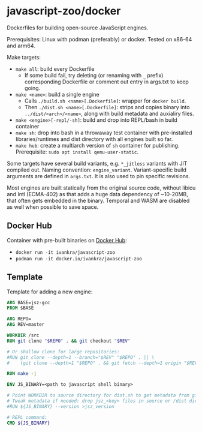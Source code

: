# javascript-zoo/docker

Dockerfiles for building open-source JavaScript engines.

Prerequisites: Linux with podman (preferably) or docker.
Tested on x86-64 and arm64.

Make targets:
  * `make all`: build every Dockerfile
    * If some build fail, try deleting (or renaming with `_` prefix)
      corresponding Dockerfile or comment out entry in args.txt to keep going.
  * `make <name>`: build a single engine
    * Calls `./build.sh <name>[.Dockerfile]`: wrapper for `docker build`.
    * Then `./dist.sh <name>[.Dockerfile]`: strips and copies binary into
      `../dist/<arch>/<name>`, along with build metadata and auxialiry files.
  * `make <engine>[-repl/-sh]`: build and drop into REPL/bash in build container
  * `make sh`: drop into bash in a throwaway test container with pre-installed
    libraries/runtimes and dist directory with all engines built so far.
  * `make hub`: create a multiarch version of `sh` container for publishing.
    Prerequisite: `sudo apt install qemu-user-static`.

Some targets have several build variants, e.g. `*_jitless` variants with
JIT compiled out. Naming convention: `engine_variant`. Variant-specific
build arguments are defined in `args.txt`. It is also used to pin
specific revisions.

Most engines are built statically from the original source code, without
libicu and Intl (ECMA-402) as that adds a huge data dependency of ~10-20MB,
that often gets embedded in the binary. Temporal and WASM are disabled
as well when possible to save space.

## Docker Hub

Container with pre-built binaries on
[Docker Hub](https://hub.docker.com/r/ivankra/javascript-zoo):

  * `docker run -it ivankra/javascript-zoo`
  * `podman run -it docker.io/ivankra/javascript-zoo`

## Template

Template for adding a new engine:

```Dockerfile
ARG BASE=jsz-gcc
FROM $BASE

ARG REPO=
ARG REV=master

WORKDIR /src
RUN git clone "$REPO" . && git checkout "$REV"

# Or shallow clone for large repositories:
#RUN git clone --depth=1 --branch="$REV" "$REPO" . || \
#    (git clone --depth=1 "$REPO" . && git fetch --depth=1 origin "$REV" && git checkout FETCH_HEAD)

RUN make -j

ENV JS_BINARY=<path to javascript shell binary>

# Point WORKDIR to source directory for dist.sh to get metadata from git.
# Tweak metadata if needed: drop jsz_<key> files in source or /dist dir.
#RUN ${JS_BINARY} --version >jsz_version

# REPL command:
CMD ${JS_BINARY}
```
